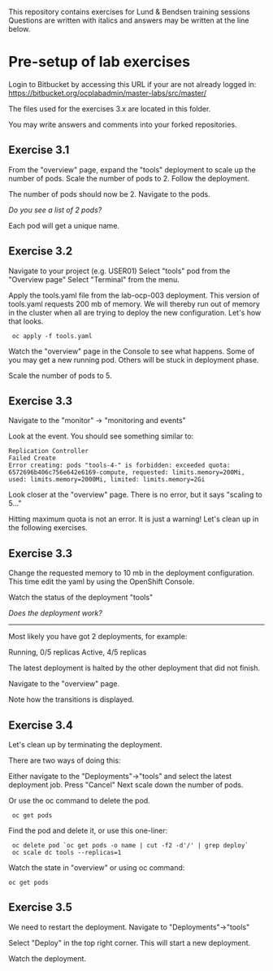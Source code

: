 This repository contains exercises for Lund & Bendsen training sessions
Questions are written with italics and answers may be written at the line below.

# Pre-setup of lab exercises

Login to Bitbucket by accessing this URL if your are not already logged in:
https://bitbucket.org/ocplabadmin/master-labs/src/master/

The files used for the exercises 3.x are located in this folder.

You may write answers and comments into your forked repositories.

## Exercise 3.1
From the "overview" page, expand the "tools" deployment to scale up the number of pods.
Scale the number of pods to 2.
Follow the deployment.

The number of pods should now be 2.
Navigate to the pods.

*Do you see a list of 2 pods?*

Each pod will get a unique name.


## Exercise 3.2
Navigate to your project (e.g. USER01)
Select "tools" pod from the "Overview page"
Select "Terminal" from the menu.

Apply the tools.yaml file from the lab-ocp-003 deployment.
This version of tools.yaml requests 200 mb of memory. We will thereby run out of memory in the cluster when all are trying to deploy the new configuration.
Let's how that looks.

```
 oc apply -f tools.yaml
```
 
Watch the "overview" page in the Console to see what happens.
Some of you may get a new running pod.
Others will be stuck in deployment phase.

Scale the number of pods to 5.

## Exercise 3.3
Navigate to the "monitor" -> "monitoring and events"

Look at the event. You should see something similar to:
```
Replication Controller
Failed Create 	
Error creating: pods "tools-4-" is forbidden: exceeded quota: 6572696b406c756e642e6169-compute, requested: limits.memory=200Mi, used: limits.memory=2000Mi, limited: limits.memory=2Gi
```

Look closer at the "overview" page. There is no error, but it says "scaling to 5..."

Hitting maximum quota is not an error. It is just a warning!
Let's clean up in the following exercises.


## Exercise 3.3
Change the requested memory to 10 mb in the deployment configuration.
This time edit the yaml by using the OpenShift Console.

Watch the status of the deployment "tools"

*Does the deployment work?*

__________

Most likely you have got 2 deployments, for example:

Running, 0/5 replicas
Active, 4/5 replicas

The latest deployment is halted by the other deployment that did not finish.

Navigate to the "overview" page.

Note how the transitions is displayed.

## Exercise 3.4
Let's clean up by terminating the deployment.

There are two ways of doing this:

Either navigate to the "Deployments"->"tools" and select the latest deployment job.
Press "Cancel"
Next scale down the number of pods.


Or use the oc command to delete the pod.
```
 oc get pods
```   
Find the pod and delete it, or use this one-liner:
```
 oc delete pod `oc get pods -o name | cut -f2 -d'/' | grep deploy`
 oc scale dc tools --replicas=1
```

Watch the state in "overview"
or using oc command:

```
oc get pods
```

## Exercise 3.5
We need to restart the deployment.
Navigate to "Deployments"->"tools"

Select "Deploy" in the top right corner. This will start a new deployment.

Watch the deployment.

 
















  
 
